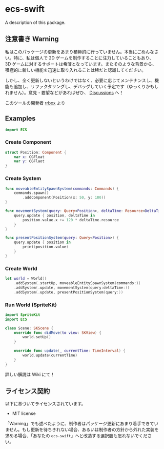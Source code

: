 # ecs-swift

A description of this package.

## 注意書き Warning

私はこのパッケージの更新をあまり積極的に行っていません。本当にごめんなさい。特に、私は個人で 2D ゲームを制作することに注力していることもあり、3D ゲームに対するサポートは希薄となっています。またそのような背景から、積極的に新しい機能を迅速に取り入れることは稀だと認識してください。

しかし、全く更新しないというわけではなく、必要に応じてメンテナンスし、機能も追加し、リファクタリングし、デバッグしていく予定です（ゆっくりかもしれません）。意見・要望などがあればぜひ、 [Discussions](https://github.com/rrbox/ecs-swift/discussions) へ！

このツールの開発者 [rrbox](https://github.com/rrbox) より

## Examples

```swift
import ECS
```

### Create Component

```swift
struct Position: Component {
    var x: CGFloat
    var y: CGFlaot
}
```

### Create System

```swift
func moveableEntitySpawnSystem(commands: Commands) {
    commands.spawn()
        .addComponent(Position(x: 50, y: 100))
}

func movementSystem(query: Query<Position>, deltaTime: Resource<DeltaTime>) {
    query.update { position, deltaTime in
        position.value.x += 120 * deltaTime.resource
    }
}

func presentPositionSystem(query: Query<Position>) {
    query.update { position in
        print(position.value)
    }
}

```

### Create World

```swift
let world = World()
    .addSystem(.startUp, moveableEntitySpawnSystem(commands:))
    .addSystem(.update, movementSystem(query:deltaTime:))
    .addSystem(.update, presentPositionSystem(query:))
```

### Run World (SpriteKit)

```swift
import SpriteKit
import ECS

class Scene: SKScene {
    override func didMove(to view: SKView) {
        world.setUp()
    }
    
    override func update(_ currentTime: TimeInterval) {
        world.update(currentTime)
    }
}
```

詳しい解説は Wiki にて！

## ライセンス契約

以下に基づいてライセンスされています。

- MIT license

「Warning」でも述べたように、制作者はパッケージ更新にあまり着手できていません。もし更新を待ちきれない場合、あるいは制作者の方針から外れた実装を求める場合、「あなたの `ecs-swift`」へと改造する選択肢も忘れないでください。
